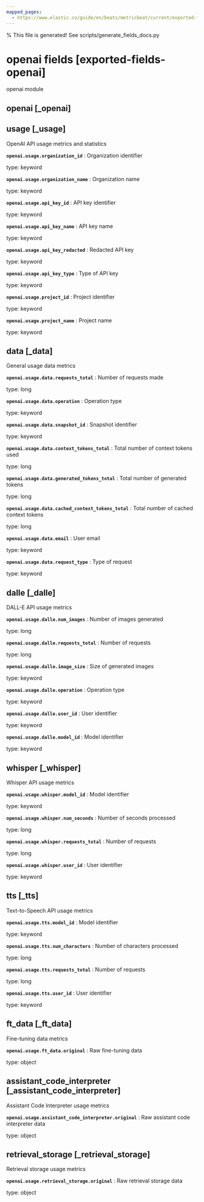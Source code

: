 ```yaml
---
mapped_pages:
  - https://www.elastic.co/guide/en/beats/metricbeat/current/exported-fields-openai.html
---
```


% This file is generated! See scripts/generate_fields_docs.py

# openai fields [exported-fields-openai]

openai module

## openai [_openai]



## usage [_usage]

OpenAI API usage metrics and statistics

**`openai.usage.organization_id`**
:   Organization identifier

type: keyword


**`openai.usage.organization_name`**
:   Organization name

type: keyword


**`openai.usage.api_key_id`**
:   API key identifier

type: keyword


**`openai.usage.api_key_name`**
:   API key name

type: keyword


**`openai.usage.api_key_redacted`**
:   Redacted API key

type: keyword


**`openai.usage.api_key_type`**
:   Type of API key

type: keyword


**`openai.usage.project_id`**
:   Project identifier

type: keyword


**`openai.usage.project_name`**
:   Project name

type: keyword


## data [_data]

General usage data metrics

**`openai.usage.data.requests_total`**
:   Number of requests made

type: long


**`openai.usage.data.operation`**
:   Operation type

type: keyword


**`openai.usage.data.snapshot_id`**
:   Snapshot identifier

type: keyword


**`openai.usage.data.context_tokens_total`**
:   Total number of context tokens used

type: long


**`openai.usage.data.generated_tokens_total`**
:   Total number of generated tokens

type: long


**`openai.usage.data.cached_context_tokens_total`**
:   Total number of cached context tokens

type: long


**`openai.usage.data.email`**
:   User email

type: keyword


**`openai.usage.data.request_type`**
:   Type of request

type: keyword


## dalle [_dalle]

DALL-E API usage metrics

**`openai.usage.dalle.num_images`**
:   Number of images generated

type: long


**`openai.usage.dalle.requests_total`**
:   Number of requests

type: long


**`openai.usage.dalle.image_size`**
:   Size of generated images

type: keyword


**`openai.usage.dalle.operation`**
:   Operation type

type: keyword


**`openai.usage.dalle.user_id`**
:   User identifier

type: keyword


**`openai.usage.dalle.model_id`**
:   Model identifier

type: keyword


## whisper [_whisper]

Whisper API usage metrics

**`openai.usage.whisper.model_id`**
:   Model identifier

type: keyword


**`openai.usage.whisper.num_seconds`**
:   Number of seconds processed

type: long


**`openai.usage.whisper.requests_total`**
:   Number of requests

type: long


**`openai.usage.whisper.user_id`**
:   User identifier

type: keyword


## tts [_tts]

Text-to-Speech API usage metrics

**`openai.usage.tts.model_id`**
:   Model identifier

type: keyword


**`openai.usage.tts.num_characters`**
:   Number of characters processed

type: long


**`openai.usage.tts.requests_total`**
:   Number of requests

type: long


**`openai.usage.tts.user_id`**
:   User identifier

type: keyword


## ft_data [_ft_data]

Fine-tuning data metrics

**`openai.usage.ft_data.original`**
:   Raw fine-tuning data

type: object


## assistant_code_interpreter [_assistant_code_interpreter]

Assistant Code Interpreter usage metrics

**`openai.usage.assistant_code_interpreter.original`**
:   Raw assistant code interpreter data

type: object


## retrieval_storage [_retrieval_storage]

Retrieval storage usage metrics

**`openai.usage.retrieval_storage.original`**
:   Raw retrieval storage data

type: object


